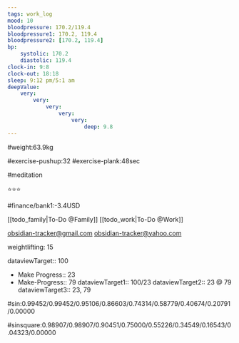 ```yaml
---
tags: work_log
mood: 10
bloodpressure: 170.2/119.4
bloodpressure1: 170.2, 119.4
bloodpressure2: [170.2, 119.4]
bp:
    systolic: 170.2
    diastolic: 119.4
clock-in: 9:8
clock-out: 18:18
sleep: 9:12 pm/5:1 am
deepValue: 
    very: 
        very: 
            very: 
                very: 
                    very: 
                        deep: 9.8
---
```


#weight:63.9kg

#exercise-pushup:32
#exercise-plank:48sec

#meditation

⭐⭐⭐


#finance/bank1:-3.4USD

[[todo_family|To-Do @Family]]
[[todo_work|To-Do @Work]]

obsidian-tracker@gmail.com
obsidian-tracker@yahoo.com

weightlifting: 15

dataviewTarget:: 100
- Make Progress:: 23
- Make-Progress:: 79
dataviewTarget1:: 100/23
dataviewTarget2:: 23 @ 79
dataviewTarget3:: 23, 79

#sin:0.99452/0.99452/0.95106/0.86603/0.74314/0.58779/0.40674/0.20791/0.00000

#sinsquare:0.98907/0.98907/0.90451/0.75000/0.55226/0.34549/0.16543/0.04323/0.00000

